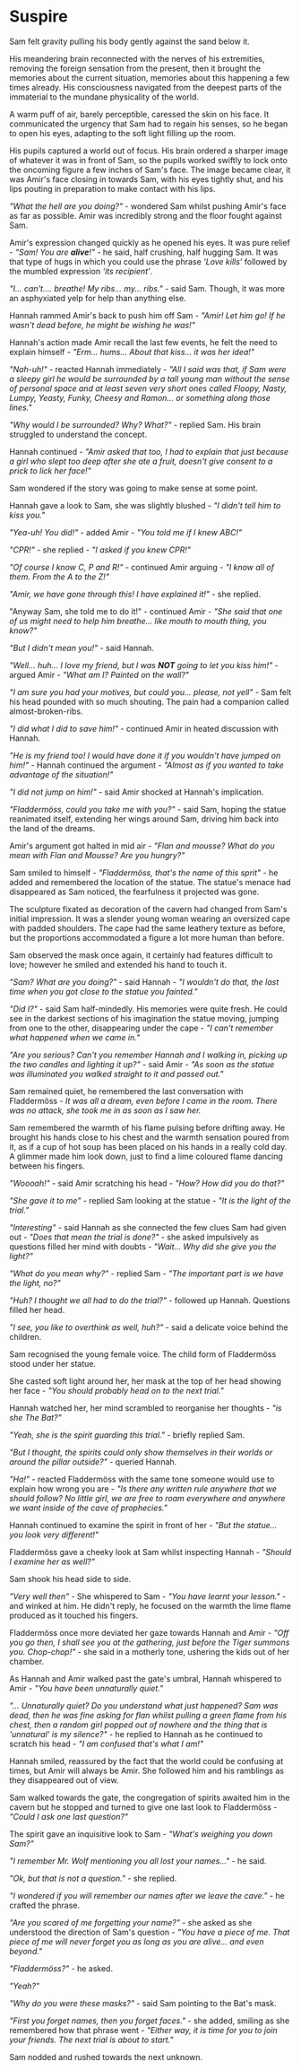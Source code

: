 # Suspire

Sam felt gravity pulling his body gently against the sand below it.

His meandering brain reconnected with the nerves of his extremities, removing the foreign sensation from the present, then it brought the memories about the current situation, memories about this happening a few times already. His consciousness navigated from the deepest parts of the immaterial to the mundane physicality of the world.

A warm puff of air, barely perceptible, caressed the skin on his face. It communicated the urgency that Sam had to regain his senses, so he began to open his eyes, adapting to the soft light filling up the room.

His pupils captured a world out of focus. His brain ordered a sharper image of whatever it was in front of Sam, so the pupils worked swiftly to lock onto the oncoming figure a few inches of Sam's face. The image became clear, it was Amir's face closing in towards Sam, with his eyes tightly shut, and his lips pouting in preparation to make contact with his lips.

*"What the hell are you doing?"* - wondered Sam whilst pushing Amir's face as far as possible. Amir was incredibly strong and the floor fought against Sam.

Amir's expression changed quickly as he opened his eyes. It was pure relief - *"Sam! You are **alive**!"* - he said, half crushing, half hugging Sam. It was that type of hugs in which you could use the phrase *‘Love kills’* followed by the mumbled expression *‘its recipient’*.

*"I... can't.... breathe! My ribs... my... ribs."* - said Sam. Though, it was more an asphyxiated yelp for help than anything else.

Hannah rammed Amir's back to push him off Sam - *"Amir! Let him go! If he wasn't dead before, he might be wishing he was!"*

Hannah's action made Amir recall the last few events, he felt the need to explain himself - *"Erm... hums... About that kiss... it was her idea!"*

*"Nah-uh!"* - reacted Hannah immediately - *"All I said was that, if Sam were a sleepy girl he would be surrounded by a tall young man without the sense of personal space and at least seven very short ones called Floopy, Nasty, Lumpy, Yeasty, Funky, Cheesy and Ramon... or something along those lines."*

*"Why would I be surrounded? Why? What?"* - replied Sam. His brain struggled to understand the concept.

Hannah continued - *"Amir asked that too, I had to explain that just because a girl who slept too deep after she ate a fruit, doesn't give consent to a prick to lick her face!"*

Sam wondered if the story was going to make sense at some point.

Hannah gave a look to Sam, she was slightly blushed - *"I didn't tell him to kiss you."*

*"Yea-uh! You did!"* - added Amir - *"You told me if I knew ABC!"*

*"CPR!"* - she replied - *"I asked if you knew CPR!"*

*"Of course I know C, P and R!"* - continued Amir arguing - *"I know all of them. From the A to the Z!"*

*"Amir, we have gone through this! I have explained it!"* - she replied.

"Anyway Sam, she told me to do it!" - continued Amir - *"She said that one of us might need to help him breathe... like mouth to mouth thing, you know?"*

*"But I didn't mean you!"* - said Hannah.

*"Well... huh... I love my friend, but I was **NOT** going to let you kiss him!"* - argued Amir - *"What am I? Painted on the wall?"*

*"I am sure you had your motives, but could you... please, not yell"* - Sam felt his head pounded with so much shouting. The pain had a companion called almost-broken-ribs.

*"I did what I did to save him!"* - continued Amir in heated discussion with Hannah.

*"He is my friend too! I would have done it if you wouldn't have jumped on him!"* - Hannah continued the argument - *"Almost as if you wanted to take advantage of the situation!"*

*"I did not jump on him!"* - said Amir shocked at Hannah's implication.

*"Fladdermöss, could you take me with you?"* - said Sam, hoping the statue reanimated itself, extending her wings around Sam, driving him back into the land of the dreams.

Amir's argument got halted in mid air - *"Flan and mousse? What do you mean with Flan and Mousse? Are you hungry?"*

Sam smiled to himself - *"Fladdermöss, that's the name of this sprit"* - he added and remembered the location of the statue. The statue's menace had disappeared as Sam noticed, the fearfulness it projected was gone.

The sculpture fixated as decoration of the cavern had changed from Sam's initial impression. It was a slender young woman wearing an oversized cape with padded shoulders. The cape had the same leathery texture as before, but the proportions accommodated a figure a lot more human than before.

Sam observed the mask once again, it certainly had features difficult to love; however he smiled and extended his hand to touch it.

*"Sam? What are you doing?"* - said Hannah - *"I wouldn't do that, the last time when you got close to the statue you fainted."*

*"Did I?"* - said Sam half-mindedly. His memories were quite fresh. He could see in the darkest sections of his imagination the statue moving, jumping from one to the other, disappearing under the cape - *"I can't remember what happened when we came in."*

*"Are you serious? Can't you remember Hannah and I walking in, picking up the two candles and lighting it up?"* - said Amir - *"As soon as the statue was illuminated you walked straight to it and passed out."*

Sam remained quiet, he remembered the last conversation with Fladdermöss - *It was all a dream, even before I came in the room. There was no attack, she took me in as soon as I saw her.*

Sam remembered the warmth of his flame pulsing before drifting away. He brought his hands close to his chest and the warmth sensation poured from it, as if a cup of hot soup has been placed on his hands in a really cold day. A glimmer made him look down, just to find a lime coloured flame dancing between his fingers.

*"Woooah!"* - said Amir scratching his head - *"How? How did you do that?"*

*"She gave it to me"* - replied Sam looking at the statue - *"It is the light of the trial."*

*"Interesting"* - said Hannah as she connected the few clues Sam had given out - *"Does that mean the trial is done?"* - she asked impulsively as questions filled her mind with doubts - *"Wait... Why did she give you the light?"*

*"What do you mean why?"* - replied Sam - *"The important part is we have the light, no?"*

*"Huh? I thought we all had to do the trial?"* - followed up Hannah. Questions filled her head.

*"I see, you like to overthink as well, huh?"* - said a delicate voice behind the children.

Sam recognised the young female voice. The child form of Fladdermöss stood under her statue.

She casted soft light around her, her mask at the top of her head showing her face - *"You should probably head on to the next trial."*

Hannah watched her, her mind scrambled to reorganise her thoughts - *"is she The Bat?"*

*"Yeah, she is the spirit guarding this trial."* - briefly replied Sam.

*"But I thought, the spirits could only show themselves in their worlds or around the pillar outside?"* - queried Hannah.

*"Ha!"* - reacted Fladdermöss with the same tone someone would use to explain how wrong you are - *"Is there any written rule anywhere that we should follow? No little girl, we are free to roam everywhere and anywhere we want inside of the cave of prophecies."*

Hannah continued to examine the spirit in front of her - *"But the statue... you look very different!"*

Fladdermöss gave a cheeky look at Sam whilst inspecting Hannah - *"Should I examine her as well?"*

Sam shook his head side to side.

*"Very well then"* - She whispered to Sam - *"You have learnt your lesson."* - and winked at him. He didn't reply, he focused on the warmth the lime flame produced as it touched his fingers.

Fladdermöss once more deviated her gaze towards Hannah and Amir - *"Off you go then, I shall see you at the gathering, just before the Tiger summons you. Chop-chop!"* - she said in a motherly tone, ushering the kids out of her chamber.

As Hannah and Amir walked past the gate's umbral, Hannah whispered to Amir - *"You have been unnaturally quiet."*

*"... Unnaturally quiet? Do you understand what just happened? Sam was dead, then he was fine asking for flan whilst pulling a green flame from his chest, then a random girl popped out of nowhere and the thing that is 'unnatural' is my silence?"* - he replied to Hannah as he continued to scratch his head - *"I am confused that's what I am!"*

Hannah smiled, reassured by the fact that the world could be confusing at times, but Amir will always be Amir. She followed him and his ramblings as they disappeared out of view.

Sam walked towards the gate, the congregation of spirits awaited him in the cavern but he stopped and turned to give one last look to Fladdermöss - *"Could I ask one last question?"*

The spirit gave an inquisitive look to Sam - *"What's weighing you down Sam?"*

*"I remember Mr. Wolf mentioning you all lost your names..."* - he said.

*"Ok, but that is not a question."* - she replied.

*"I wondered if you will remember our names after we leave the cave."* - he crafted the phrase.

*"Are you scared of me forgetting your name?"* - she asked as she understood the direction of Sam's question - *"You have a piece of me. That piece of me will never forget you as long as you are alive... and even beyond."*

*"Fladdermöss?"* - he asked.

*"Yeah?"*

*"Why do you were these masks?"* - said Sam pointing to the Bat's mask.

*"First you forget names, then you forget faces."* - she added, smiling as she remembered how that phrase went - *"Either way, it is time for you to join your friends. The next trial is about to start."*

Sam nodded and rushed towards the next unknown.

